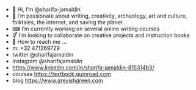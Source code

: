 - 👋 Hi, I’m @sharifa-jamaldin
- 💚 I’m passionate about writing, creativity, archeology, art and culture, folktales, the internet, and saving the planet.
- ⌨ I’m currently working on several online writing courses
- ⚥ I’m looking to collaborate on creative projects and instruction books
- 📱 How to reach me ...
- m: +32 471269729
- twitter @sharifajamaldin
- instagram @sharifajamaldin
- https://www.linkedin.com/in/sharifa-jamaldin-815314b3/​
- courses https://textbook.gumroad.com
- blog https://www.greyishgreen.com

<!---
sharifa-jamaldin/sharifa-jamaldin is a ✨ special ✨ repository because its `README.md` (this file) appears on your GitHub profile.
You can click the Preview link to take a look at your changes.
--->
